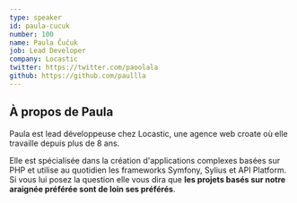 ```yaml
---
type: speaker
id: paula-cucuk
number: 100
name: Paula Čučuk
job: Lead Developer
company: Locastic
twitter: https://twitter.com/paoolala
github: https://github.com/paullla
---
```


## À propos de Paula

Paula est lead développeuse chez Locastic, une agence web croate où elle travaille depuis plus de 8 ans. 

Elle est spécialisée dans la création d'applications complexes basées sur PHP et utilise au quotidien les frameworks Symfony, Sylius et API Platform. Si vous lui posez la question elle vous dira que **les projets basés sur notre araignée préférée sont de loin ses préférés**.
